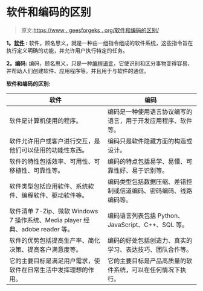 # 软件和编码的区别

> 原文:[https://www . geesforgeks . org/软件和编码的区别/](https://www.geeksforgeeks.org/difference-between-software-and-coding/)

**1。[软件](https://www.geeksforgeeks.org/software-concepts/) :**
软件，顾名思义，就是一种由一组指令组成的软件系统，这些指令旨在执行定义明确的功能，并允许用户执行特定的任务。

**2。编码:**
编码，顾名思义，只是一种[编程语言](https://www.geeksforgeeks.org/introduction-to-programming-languages/)，它使识别和区分事物变得容易，并帮助人们创建软件、应用程序等。并且用于与软件的通信。

**软件和编码的区别:**

<center>

| 软件 | 编码 |
| --- | --- |
| 软件是计算机使用的程序。 | 编码是一种使用语言协议编写的语言，用于开发应用程序、软件等。 |
| 软件允许用户或客户进行交互，是他们可以使用的功能性东西。 | 编码只是软件隐藏方面的构造或设计。 |
| 软件的特性包括效率、可用性、可移植性、可靠性等。 | 编码的特点包括易学、易懂、可靠性好、易于识别等。 |
| 软件类型包括应用软件、系统软件、编程软件、驱动软件等。 | 编码类型包括数据压缩、差错控制或信道编码、密码编码、线路编码等。 |
| 软件清单 7-Zip、微软 Windows 7 操作系统、Media player 经典、adobe reader 等。 | 编码语言列表包括 Python、JavaScript、C++、SQL 等。 |
| 软件的优势包括提高生产率、简化决策、提高客户满意度等。 | 编码的好处包括创造力、真实的学习、表达技巧、团队合作等。 |
| 它的主要目标是满足用户需求，使软件在日常生活中发挥理想的作用。 | 它的主要目标是产品高质量的软件系统，可以在任何情况下执行。 |

</center>